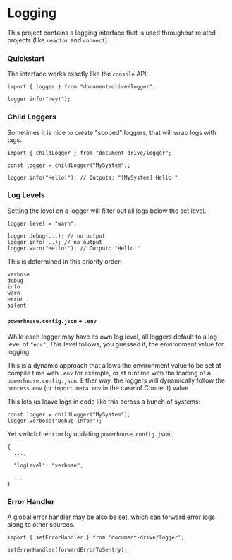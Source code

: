 # Logging

This project contains a logging interface that is used throughout related projects (like `reactor` and `connect`).

### Quickstart

The interface works exactly like the `console` API:

```
import { logger } from "document-drive/logger";

logger.info("hey!");
```

### Child Loggers

Sometimes it is nice to create "scoped" loggers, that will wrap logs with tags.

```
import { childLogger } from "document-drive/logger";

const logger = childLogger("MySystem");

logger.info("Hello!"); // Outputs: "[MySystem] Hello!"
```

### Log Levels

Setting the level on a logger will filter out all logs below the set level.

```
logger.level = "warn";

logger.debug(...); // no output
logger.info(...); // no output
logger.warn("Hello!"); // Output: "Hello!"
```

This is determined in this priority order:

```
verbose
debug
info
warn
error
silent
```

#### `powerhouse.config.json` + `.env`

While each logger may have its own log level, all loggers default to a log level of `"env"`. This level follows, you guessed it, the environment value for logging.

This is a dynamic approach that allows the environment value to be set at compile time with `.env` for example, or at runtime with the loading of a `powerhouse.config.json`. Either way, the loggers will dynamically follow the `process.env` (or `import.meta.env` in the case of Connect) value.

This lets us leave logs in code like this across a bunch of systems:

```
const logger = childLogger("MySystem");
logger.verbose("Debug info!");
```

Yet switch them on by updating `powerhouse.config.json`:

```
{
  ...,
  
  "logLevel": "verbose",
  
  ...
}
```

### Error Handler

A global error handler may be also be set, which can forward error logs along to other sources.

```
import { setErrorHandler } from 'document-drive/logger';

setErrorHandler(forwardErrorToSentry);
```
